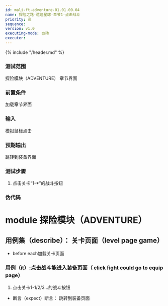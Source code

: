 ```yaml
---
id: mali-ft-adventure-01.01.00.04
name: 探险之路-遗迹星球-章节1-点击战斗
priority: 高
sequence: 
version: v1.0
executing-mode: 自动
executer: 
---
```


{% include "/header.md" %}

### 测试范围
  探险模块（ADVENTURE） 章节界面
### 前置条件
  加载章节界面
### 输入
  模拟鼠标点击
### 预期输出
  跳转到装备界面
### 测试步骤
  1. 点击关卡“1-*”的战斗按钮



### 伪代码

# module 探险模块（ADVENTURE）

## 用例集（describe）： 关卡页面（level page game）
* before each加载关卡页面

### 用例（it）:点击战斗能进入装备页面（ click fight could go to equip page）
1. 点击关卡1-1/2/3...的战斗按钮
* 断言（expect）断言： 跳转到装备页面
